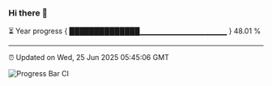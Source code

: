 ### Hi there 👋

⏳ Year progress { ██████████████▁▁▁▁▁▁▁▁▁▁▁▁▁▁▁▁ } 48.01 %

---

⏰ Updated on Wed, 25 Jun 2025 05:45:06 GMT

![Progress Bar CI](https://github.com/IshwaranRudhara/GIT-ACTION/workflows/Progress%20Bar%20CI/badge.svg)
